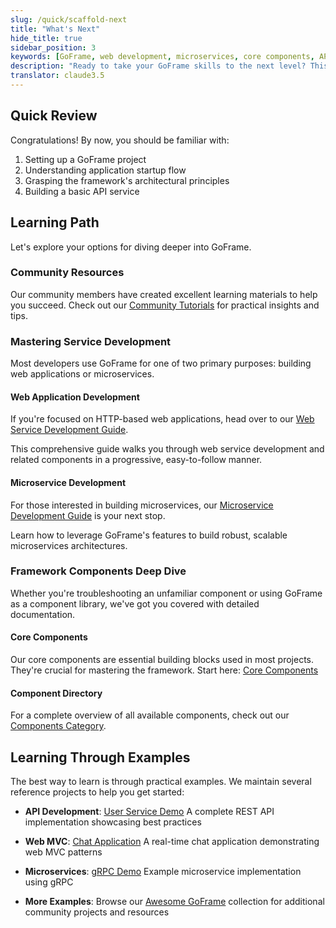 ```yaml
---
slug: /quick/scaffold-next
title: "What's Next"
hide_title: true
sidebar_position: 3
keywords: [GoFrame, web development, microservices, core components, API development, service architecture, configuration management, database integration, learning path, best practices]
description: "Ready to take your GoFrame skills to the next level? This guide outlines your learning path forward, from mastering core components to building production-ready web services and microservices. Learn about essential framework features, best practices, and real-world application development through practical examples."
translator: claude3.5
---
```


## Quick Review

Congratulations! By now, you should be familiar with:

1. Setting up a GoFrame project
2. Understanding application startup flow
3. Grasping the framework's architectural principles
4. Building a basic API service

## Learning Path

Let's explore your options for diving deeper into GoFrame.

### Community Resources

Our community members have created excellent learning materials to help you succeed. Check out our [Community Tutorials](../../course/社区教程.md) for practical insights and tips.

### Mastering Service Development

Most developers use GoFrame for one of two primary purposes: building web applications or microservices.

#### Web Application Development

If you're focused on HTTP-based web applications, head over to our [Web Service Development Guide](../../docs/WEB服务开发/WEB服务开发.md).

This comprehensive guide walks you through web service development and related components in a progressive, easy-to-follow manner.

#### Microservice Development

For those interested in building microservices, our [Microservice Development Guide](../../docs/微服务开发/微服务开发.md) is your next stop.

Learn how to leverage GoFrame's features to build robust, scalable microservices architectures.

### Framework Components Deep Dive

Whether you're troubleshooting an unfamiliar component or using GoFrame as a component library, we've got you covered with detailed documentation.

#### Core Components

Our core components are essential building blocks used in most projects. They're crucial for mastering the framework. Start here: [Core Components ](../../docs/核心组件/核心组件.md)

#### Component Directory

For a complete overview of all available components, check out our [Components Category](../../docs/组件列表/组件列表.md).

## Learning Through Examples

The best way to learn is through practical examples. We maintain several reference projects to help you get started:

- **API Development**: [User Service Demo](https://github.com/gogf/gf-demo-user)
  A complete REST API implementation showcasing best practices
  
- **Web MVC**: [Chat Application](https://github.com/gogf/gf-demo-chat)
  A real-time chat application demonstrating web MVC patterns
  
- **Microservices**: [gRPC Demo](https://github.com/gogf/gf-demo-grpc)
  Example microservice implementation using gRPC
  
- **More Examples**: Browse our [Awesome GoFrame](https://github.com/gogf/awesome-gf) collection for additional community projects and resources